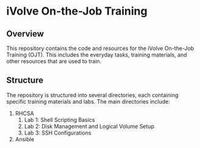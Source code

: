 # iVolve On-the-Job Training

## Overview
This repository contains the code and resources for the iVolve On-the-Job Training (OJT). This includes the everyday tasks, training materials, and other resources that are used to train.

## Structure
The repository is structured into several directories, each containing specific training materials and labs. The main directories include:

1. RHCSA
    1. Lab 1: Shell Scripting Basics
    2. Lab 2: Disk Management and Logical Volume Setup
    3. Lab 3: SSH Configurations
2. Ansible

